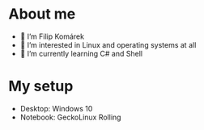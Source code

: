 # About me
- 👋 I’m Filip Komárek
- 👀 I’m interested in Linux and operating systems at all
- 🌱 I’m currently learning C# and Shell

# My setup
- Desktop: Windows 10
- Notebook: GeckoLinux Rolling

<!---
filip2cz/filip2cz is a ✨ special ✨ repository because its `README.md` (this file) appears on your GitHub profile.
You can click the Preview link to take a look at your changes.
--->
